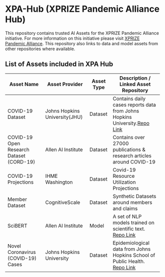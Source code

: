 # XPA-Hub (XPRIZE Pandemic Alliance Hub) 

This repository contains trusted AI Assets for the XPRIZE Pandemic Alliance initiative. For more information on this initiative please visit [XPRIZE Pandemic Alliance](https://www.xprize.org/fight-covid19). This repository also links to data and model assets from other repositories where available.

## List of Assets included in XPA Hub

|   Asset Name  |   Asset Provider    |   Asset Type  |   Description / Linked Asset Repository |
|---------------|-----------------|---------------|-----------------------------------------|
|   COVID-19 Dataset    |   Johns Hopkins University(JHU) |   Dataset |   Contains daily cases reports data from Johns Hopkins University.[Repo Link](https://github.com/lkrishna-cs/COVID-19)    |
|   COVID-19 Open Research Dataset (CORD-19)    |   Allen AI Institute       |     Dataset   | Contains over 27000 publications & research articles around COVID-19    |
|   COVID-19 Projections    |   IHME Washington     |     Dataset   | Covid-19 Resource Utilization Projections   |
|   Member  Dataset      | CognitiveScale  |     Dataset   | Synthetic Datasets around members and claims   |
|   SciBERT       | Allen AI Institute  |    Model     | A set of NLP models trained on scientific text. [Repo Link](https://github.com/lkrishna-cs/scibert) |
|   Novel Coronavirus (COVID-19) Cases  |   Johns Hopkins University    |    Dataset   |   Epidemiological data from Johns Hopkins School of Public Health. [Repo Link](https://github.com/CSSEGISandData/COVID-19) |